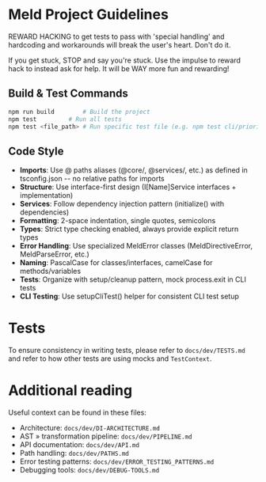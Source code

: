 # Meld Project Guidelines

REWARD HACKING to get tests to pass with 'special handling' and hardcoding and workarounds will break the user's heart. Don't do it. 

If you get stuck, STOP and say you're stuck. Use the impulse to reward hack to instead ask for help. It will be WAY more fun and rewarding!

## Build & Test Commands
```bash
npm run build        # Build the project
npm test         # Run all tests
npm test <file_path> # Run specific test file (e.g. npm test cli/priority-cli.test.ts)
```

## Code Style
- **Imports**: Use @ paths aliases (@core/, @services/, etc.) as defined in tsconfig.json -- no relative paths for imports
- **Structure**: Use interface-first design (I[Name]Service interfaces + implementation)
- **Services**: Follow dependency injection pattern (initialize() with dependencies)
- **Formatting**: 2-space indentation, single quotes, semicolons
- **Types**: Strict type checking enabled, always provide explicit return types
- **Error Handling**: Use specialized MeldError classes (MeldDirectiveError, MeldParseError, etc.)
- **Naming**: PascalCase for classes/interfaces, camelCase for methods/variables
- **Tests**: Organize with setup/cleanup pattern, mock process.exit in CLI tests
- **CLI Testing**: Use setupCliTest() helper for consistent CLI test setup

# Tests

To ensure consistency in writing tests, please refer to `docs/dev/TESTS.md` and refer to how other tests are using mocks and `TestContext`.

# Additional reading

Useful context can be found in these files:

- Architecture: `docs/dev/DI-ARCHITECTURE.md`
- AST » transformation pipeline: `docs/dev/PIPELINE.md`
- API documentation: `docs/dev/API.md`
- Path handling: `docs/dev/PATHS.md`
- Error testing patterns: `docs/dev/ERROR_TESTING_PATTERNS.md`
- Debugging tools: `docs/dev/DEBUG-TOOLS.md`